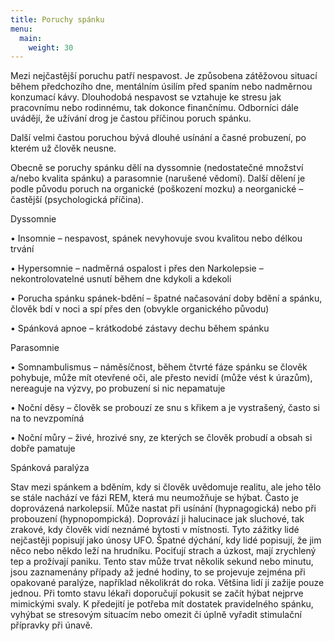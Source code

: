 ```yaml
---
title: Poruchy spánku 
menu:
  main:
    weight: 30
---
```


<p id="zdroj1">
</p>
<p id="zdroj2">
Mezi nejčastější poruchu patří nespavost. Je způsobena zátěžovou situací během předchozího dne, mentálním úsilím před spaním nebo nadměrnou konzumací kávy. Dlouhodobá nespavost se vztahuje ke stresu jak pracovnímu nebo rodinnému, tak dokonce finančnímu. Odborníci dále uvádějí, že užívání drog je častou příčinou poruch spánku.
<p>Další velmi častou poruchou bývá dlouhé usínání a časné probuzení, po kterém už člověk neusne.
</p>
<p>Obecně se poruchy spánku dělí na dyssomnie (nedostatečné množství a/nebo kvalita spánku) a parasomnie (narušené vědomí). Další dělení je podle původu poruch na organické (poškození mozku) a neorganické – častější (psychologická příčina).
 </p>
<p>Dyssomnie</p>
  <p>•	Insomnie – nespavost, spánek nevyhovuje svou kvalitou nebo délkou trvání</p>
  <p>•	 Hypersomnie – nadměrná ospalost i přes den
  Narkolepsie – nekontrolovatelné usnutí během dne kdykoli a kdekoli</p>
<p>•	 Porucha spánku spánek-bdění – špatné načasování doby bdění a spánku, člověk bdí v noci a spí přes den (obvykle organického původu)</p>
<p>•	 Spánková apnoe – krátkodobé zástavy dechu během spánku</p>

<p>Parasomnie</p>
<p>•	Somnambulismus – náměsíčnost, během čtvrté fáze spánku se člověk pohybuje, může mít otevřené oči, ale přesto nevidí (může vést k úrazům), nereaguje na výzvy, po probuzení si nic nepamatuje</p>
<p>•	 Noční děsy – člověk se probouzí ze snu s křikem a je vystrašený, často si na to nevzpomíná</p>
<p>•	 Noční můry – živé, hrozivé sny, ze kterých se člověk probudí a obsah si dobře pamatuje</p>

<p>Spánková paralýza</p>
 Stav mezi spánkem a bděním, kdy si člověk uvědomuje realitu, ale jeho tělo se stále nachází ve fázi REM, která mu neumožňuje se hýbat. Často je doprovázená narkolepsií. Může nastat při usínání (hypnagogická) nebo při probouzení (hypnopompická).   
Doprovází ji halucinace jak sluchové, tak zrakové, kdy člověk vidí neznámé bytosti v místnosti. Tyto zážitky lidé nejčastěji popisují jako únosy UFO. Špatné dýchání, kdy lidé popisují, že jim něco nebo někdo leží na hrudníku. Pociťují strach a úzkost, mají zrychlený tep a prožívají paniku. Tento stav může trvat několik sekund nebo minutu, jsou zaznamenány případy až jedné hodiny, to se projevuje zejména při opakované paralýze, například několikrát do roka. Většina lidí ji zažije pouze jednou.
Při tomto stavu lékaři doporučují pokusit se začít hýbat nejprve mimickými svaly. K předejití je potřeba mít dostatek pravidelného spánku, vyhýbat se stresovým situacím nebo omezit či úplně vyřadit stimulační přípravky při únavě.

</p>

</p>
<p id="zdroj3"> 

</p>
<p id="zdroj4"> 

</p>

<p id="zdroj5"> 

</p>

<p id="zdroj6"> 

</p>

<p id="zdroj7"> 

</p>

<p id="zdroj8"> 

</p>

<p id="zdroj9"> 



[Hugo]: https://gohugo.io
[VIKBA07]: https://is.muni.cz/predmet/phil/VIKBA07
[hugoDocs]: https://gohugo.io/documentation/
[qs]: https://gohugo.io/getting-started/quick-start/
</p>
